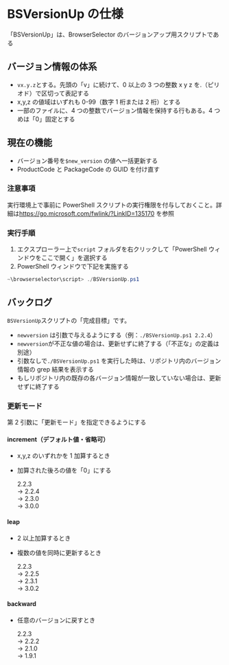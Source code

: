 # BSVersionUp の仕様

「BSVersionUp」は、BrowserSelector のバージョンアップ用スクリプトである

## バージョン情報の体系

- `vx.y.z`とする。先頭の「v」に続けて、0 以上の 3 つの整数 x y z を.（ピリオド）で区切って表記する
- x,y,z の値域はいずれも 0-99（数字 1 桁または 2 桁）とする
- 一部のファイルに、4 つの整数でバージョン情報を保持する行もある。4 つめは「0」固定とする

## 現在の機能

- バージョン番号を`$new_version` の値へ一括更新する
- ProductCode と PackageCode の GUID を付け直す

### 注意事項

実行環境上で事前に PowerShell スクリプトの実行権限を付与しておくこと。詳細は<https://go.microsoft.com/fwlink/?LinkID=135170> を参照

### 実行手順

1. エクスプローラー上で`script` フォルダを右クリックして「PowerShell ウィンドウをここで開く」を選択する
2. PowerShell ウィンドウで下記を実施する

```PowerShell
~\browserselector\script> ./BSVersionUp.ps1
```

## バックログ

`BSVersionUp`スクリプトの「完成目標」です。

- `newversion` は引数で与えるようにする（例：`./BSVersionUp.ps1 2.2.4`）
- `newversion`が不正な値の場合は、更新せずに終了する（「不正な」の定義は別途）
- 引数なしで`./BSVersionUp.ps1` を実行した時は、リポジトリ内のバージョン情報の grep 結果を表示する
- もしリポジトリ内の既存の各バージョン情報が一致していない場合は、更新せずに終了する

### 更新モード

第 2 引数に「更新モード」を指定できるようにする

#### increment（デフォルト値・省略可）

- x,y,z のいずれかを 1 加算するとき
- 加算された後ろの値を「0」にする

  2.2.3  
  → 2.2.4  
  → 2.3.0  
  → 3.0.0

#### leap

- 2 以上加算するとき
- 複数の値を同時に更新するとき

  2.2.3  
  → 2.2.5  
  → 2.3.1  
  → 3.0.2

#### backward

- 任意のバージョンに戻すとき

  2.2.3  
  → 2.2.2  
  → 2.1.0  
  → 1.9.1
